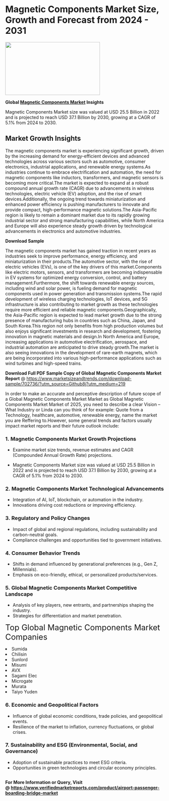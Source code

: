 <H1>Magnetic Components Market Size, Growth and Forecast from 2024 - 2031</H1><img class="aligncenter size-medium wp-image-584254" src="https://thirdeyenews.in/wp-content/uploads/2024/09/Global-Market-Research-300x168.jpeg" alt="" width="300" height="168" /><p><strong>Global&nbsp;<a href="https://www.marketsizeandtrends.com/download-sample/702736/?utm_source=Github8j?utm_medium=219">Magnetic Components Market</a> Insights</strong></p><p>Magnetic Components Market size was valued at USD 25.5 Billion in 2022 and is projected to reach USD 37.1 Billion by 2030, growing at a CAGR of 5.1% from 2024 to 2030.</p><p><h2>Market Growth Insights</h2> <p>The magnetic components market is experiencing significant growth, driven by the increasing demand for energy-efficient devices and advanced technologies across various sectors such as automotive, consumer electronics, industrial applications, and renewable energy systems.As industries continue to embrace electrification and automation, the need for magnetic components like inductors, transformers, and magnetic sensors is becoming more critical.The market is expected to expand at a robust compound annual growth rate (CAGR) due to advancements in wireless technologies, electric vehicle (EV) adoption, and the rise of smart devices.Additionally, the ongoing trend towards miniaturization and enhanced power efficiency is pushing manufacturers to innovate and provide compact, high-performance magnetic solutions.The Asia-Pacific region is likely to remain a dominant market due to its rapidly growing industrial sector and strong manufacturing capabilities, while North America and Europe will also experience steady growth driven by technological advancements in electronics and automotive industries.</p> <p><strong>Download Sample</strong></p> <p>The magnetic components market has gained traction in recent years as industries seek to improve performance, energy efficiency, and miniaturization in their products.The automotive sector, with the rise of electric vehicles (EVs), is one of the key drivers of this market.Components like electric motors, sensors, and transformers are becoming indispensable in EV systems for optimized energy conversion, control, and battery management.Furthermore, the shift towards renewable energy sources, including wind and solar power, is fueling demand for magnetic components used in power generation and transmission systems.The rapid development of wireless charging technologies, IoT devices, and 5G infrastructure is also contributing to market growth as these technologies require more efficient and reliable magnetic components.Geographically, the Asia-Pacific region is expected to lead market growth due to the strong presence of manufacturing hubs in countries such as China, Japan, and South Korea.This region not only benefits from high production volumes but also enjoys significant investments in research and development, fostering innovation in magnetic materials and design.In North America and Europe, increasing applications in automotive electrification, aerospace, and industrial automation are anticipated to drive steady growth.The market is also seeing innovations in the development of rare-earth magnets, which are being incorporated into various high-performance applications such as wind turbines and high-speed trains.</p> <p><span class=""><strong>Download Full PDF Sample Copy of Global Magnetic Components Market Report</strong> @ <a href="https://www.marketsizeandtrends.com/download-sample/702736/?utm_source=Github8j?utm_medium=219" target="_blank">https://www.marketsizeandtrends.com/download-sample/702736/?utm_source=Github8j?utm_medium=219</a></span></p><p>In order to make an accurate and perceptive description of future scope of a Global&nbsp;Magnetic Components Market Market as Global&nbsp;Magnetic Components Market Market of 2025, you need to describe a clear Vision &ndash; What Industry or Linda can you think of for example: Quote from a Technology, healthcare, automotive, renewable energy, name the market you are Reffering to.However, some general trends and factors usually impact market reports and their future outlook include:</p><h3>1.&nbsp;<strong>Magnetic Components Market Growth Projections</strong></h3><ul><li>Examine market size trends, revenue estimates and CAGR (Compounded Annual Growth Rate) projections.</li><li><p>Magnetic Components Market size was valued at USD 25.5 Billion in 2022 and is projected to reach USD 37.1 Billion by 2030, growing at a CAGR of 5.1% from 2024 to 2030.</p></li></ul><h3>2.&nbsp;<strong>Magnetic Components Market Technological Advancements</strong></h3><ul><li>Integration of AI, IoT, blockchain, or automation in the industry.</li><li>Innovations driving cost reductions or improving efficiency.</li></ul><h3>3.&nbsp;<strong>Regulatory and Policy Changes</strong></h3><ul><li>Impact of global and regional regulations, including sustainability and carbon-neutral goals.</li><li>Compliance challenges and opportunities tied to government initiatives.</li></ul><h3>4.&nbsp;<strong>Consumer Behavior Trends</strong></h3><ul><li>Shifts in demand influenced by generational preferences (e.g., Gen Z, Millennials).</li><li>Emphasis on eco-friendly, ethical, or personalized products/services.</li></ul><h3>5.&nbsp;<strong>Global Magnetic Components Market Competitive Landscape</strong></h3><ul><li>Analysis of key players, new entrants, and partnerships shaping the industry.</li><li>Strategies for differentiation and market penetration.</li></ul><p data-pm-slice="1 1 []"><span style="color: inherit; font-family: inherit; font-size: 25px;">Top Global Magnetic Components Market Companies</span></p><div class="" data-test-id=""><p><li>Sumida</li><li> Chilisin</li><li> Sunlord</li><li> Misumi</li><li> AVX</li><li> Sagami Elec</li><li> Microgate</li><li> Murata</li><li> Taiyo Yuden</li></p></div><h3>6.&nbsp;<strong>Economic and Geopolitical Factors</strong></h3><ul><li>Influence of global economic conditions, trade policies, and geopolitical events.</li><li>Resilience of the market to inflation, currency fluctuations, or global crises.</li></ul><h3>7.&nbsp;<strong>Sustainability and ESG (Environmental, Social, and Governance)</strong></h3><ul><li>Adoption of sustainable practices to meet ESG criteria.</li><li>Opportunities in green technologies and circular economy principles.</li></ul><h2><strong style="font-size: 14px;">For More Information or Query, Visit @&nbsp;</strong><a style="background-color: #ffffff; font-size: 14px;" href="https://www.marketsizeandtrends.com/report/magnetic-components-market/" target="_blank">https://www.verifiedmarketreports.com/product/airport-passenger-boarding-bridge-market</a></h2>